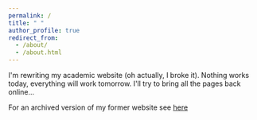 ```yaml
---
permalink: /
title: " "
author_profile: true
redirect_from: 
  - /about/
  - /about.html
---
```


I'm rewriting my academic website (oh actually, I broke it). Nothing works today, everything will work tomorrow. I'll try to bring all the pages back online...

For an archived version of my former website see [here](https://web.archive.org/web/20250530003117/https://davidegerosa.com/)